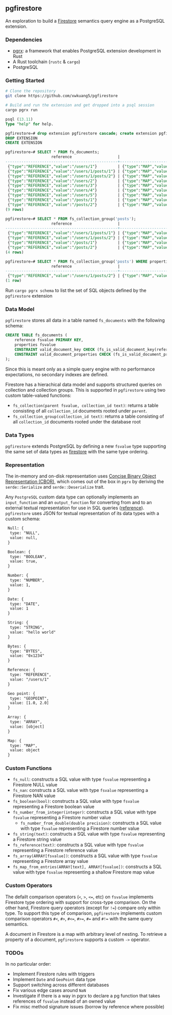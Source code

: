 ## pgfirestore

An exploration to build a [Firestore](https://firebase.google.com/docs/firestore) semantics query engine as a PostgreSQL extension.

### Dependencies

- [pgrx](https://github.com/pgcentralfoundation/pgrx): a framework that enables PostgreSQL extension development in Rust
- A Rust toolchain (`rustc` & `cargo`)
- PostgreSQL

### Getting Started

```bash
# Clone the repository
git clone https://github.com/xwkuang5/pgfirestore

# Build and run the extension and get dropped into a psql session
cargo pgrx run
```

```sql
psql (13.11)
Type "help" for help.

pgfirestore=# drop extension pgfirestore cascade; create extension pgfirestore;
DROP EXTENSION
CREATE EXTENSION

pgfirestore=# SELECT * FROM fs_documents;
                    reference                    |                                          properties
-------------------------------------------------+----------------------------------------------------------------------------------------------
 {"type":"REFERENCE","value":"/users/1"}         | {"type":"MAP","value":{"bar":{"type":"NUMBER","value":0},"foo":{"type":"NUMBER","value":0}}}
 {"type":"REFERENCE","value":"/users/1/posts/1"} | {"type":"MAP","value":{"bar":{"type":"NUMBER","value":1},"foo":{"type":"NUMBER","value":1}}}
 {"type":"REFERENCE","value":"/users/1/posts/2"} | {"type":"MAP","value":{"bar":{"type":"NUMBER","value":2},"foo":{"type":"NUMBER","value":2}}}
 {"type":"REFERENCE","value":"/users/2"}         | {"type":"MAP","value":{"foo":{"type":"NUMBER","value":2}}}
 {"type":"REFERENCE","value":"/users/3"}         | {"type":"MAP","value":{"foo":{"type":"NUMBER","value":3}}}
 {"type":"REFERENCE","value":"/users/4"}         | {"type":"MAP","value":{"foo":{"type":"NUMBER","value":4}}}
 {"type":"REFERENCE","value":"/users/5"}         | {"type":"MAP","value":{"foo":{"type":"NUMBER","value":5}}}
 {"type":"REFERENCE","value":"/posts/1"}         | {"type":"MAP","value":{"link":{"type":"REFERENCE","value":"/users/1/posts/1"}}}
 {"type":"REFERENCE","value":"/posts/2"}         | {"type":"MAP","value":{"link":{"type":"REFERENCE","value":"/users/1/posts/2"}}}
(9 rows)

pgfirestore=# SELECT * FROM fs_collection_group('posts');
                    reference                    |                                          properties
-------------------------------------------------+----------------------------------------------------------------------------------------------
 {"type":"REFERENCE","value":"/users/1/posts/1"} | {"type":"MAP","value":{"bar":{"type":"NUMBER","value":1},"foo":{"type":"NUMBER","value":1}}}
 {"type":"REFERENCE","value":"/users/1/posts/2"} | {"type":"MAP","value":{"bar":{"type":"NUMBER","value":2},"foo":{"type":"NUMBER","value":2}}}
 {"type":"REFERENCE","value":"/posts/1"}         | {"type":"MAP","value":{"link":{"type":"REFERENCE","value":"/users/1/posts/1"}}}
 {"type":"REFERENCE","value":"/posts/2"}         | {"type":"MAP","value":{"link":{"type":"REFERENCE","value":"/users/1/posts/2"}}}
(4 rows)

pgfirestore=# SELECT * FROM fs_collection_group('posts') WHERE properties->'foo' #>= fs_number_from_integer(2);
                    reference                    |                                          properties
-------------------------------------------------+----------------------------------------------------------------------------------------------
 {"type":"REFERENCE","value":"/users/1/posts/2"} | {"type":"MAP","value":{"bar":{"type":"NUMBER","value":2},"foo":{"type":"NUMBER","value":2}}}
(1 row)
```

Run `cargo pgrx schema` to list the set of SQL objects defined by the `pgfirestore` extension

### Data Model

`pgfirestore` stores all data in a table named `fs_documents` with the following schema:

```sql
CREATE TABLE fs_documents (
    reference fsvalue PRIMARY KEY,
    properties fsvalue
    CONSTRAINT valid_document_key CHECK (fs_is_valid_document_key(reference))
    CONSTRAINT valid_document_properties CHECK (fs_is_valid_document_properties(properties))
);
```

Since this is meant only as a simple query engine with no performance expectations, no secondary indexes are defined.

Firestore has a hierachical data model and supports structured queries on collection and collection groups. This is supported in `pgfirestore` using two custom table-valued functions:

- `fs_collection(parent fsvalue, collection_id text)`: returns a table consisting of all `collection_id` documents rooted under `parent`.
- `fs_collection_group(collection_id text)`: returns a table consisting of all `collection_id` documents rooted under the database root

### Data Types

`pgfirestore` extends PostgreSQL by defining a new `fsvalue` type supporting the same set of data types as [firestore](https://firebase.google.com/docs/firestore/manage-data/data-types) with the same type ordering.

### Representation

The in-memory and on-disk representation uses [Concise Binary Object Representation (CBOR)](https://datatracker.ietf.org/doc/html/rfc7049), which comes out of the box in `pgrx` by deriving the `serde::Serialize` and `serde::Deserialize` trait.

Any `PostgreSQL` custom data type can optionally implements an `input_function` and an `output_function` for converting from and to an external textual representation for use in SQL queries ([reference](https://www.postgresql.org/docs/current/sql-createtype.html)). `pgfirestore` uses JSON for textual representation of its data types with a custom schema:

```txt
 Null: {
  type: "NULL",
  value: null,
 }

 Boolean: {
  type: "BOOLEAN",
  value: true,
 }

 Number: {
  type: "NUMBER",
  value: 1,
 }

 Date: {
  type: "DATE",
  value: 1
 }

 String: {
  type: "STRING",
  value: "hello world"
 }

 Bytes: {
  type: "BYTES",
  value: "0x1234"
 }

 Reference: {
  type: "REFERENCE",
  value: "/users/1"
 }

 Geo point: {
  type: "GEOPOINT",
  value: [1.0, 2.0]
 }

 Array: {
  type: "ARRAY",
  value: [object]
 }

 Map: {
  type: "MAP",
  value: object
 }
```

### Custom Functions

- `fs_null`: constructs a SQL value with type `fsvalue` representing a Firestore NULL value
- `fs_nan`: constructs a SQL value with type `fsvalue` representing a Firestore NAN value
- `fs_boolean(bool)`: constructs a SQL value with type `fsvalue` representing a Firestore boolean value
- `fs_number_from_integer(integer)`: constructs a SQL value with type `fsvalue` representing a Firestore number value
  - `fs_number_from_double(double precision)`: constructs a SQL value with type `fsvalue` representing a Firestore number value
- `fs_string(text)`: constructs a SQL value with type `fsvalue` representing a Firestore string value
- `fs_reference(text)`: constructs a SQL value with type `fsvalue` representing a Firestore reference value
- `fs_array(ARRAY[fsvalue])`: constructs a SQL value with type `fsvalue` representing a Firestore array value
- `fs_map_from_entries(ARRAY[text], ARRAY[fsvalue])`: constructs a SQL value with type `fsvalue` representing a shallow Firestore map value

### Custom Operators

The defailt comparison operators (`<`, `>`, `<=`, etc) on `fsvalue` implements Firestore type ordering with support for cross-type comparison. On the other hand, Firestore query operators (except for `!=`) compare only within type. To support this type of comparison, `pgfirestore` implements custom comparison operators `#<`, `#>`, `#<=`, `#>=`, `#=` and `#!=` with the same query semantics.

A document in Firestore is a map with arbitrary level of nesting. To retrieve a property of a document, `pgfirestore` supports a custom `->` operator.

### TODOs

In no particular order:

- Implement Firestore rules with triggers
- Implement `Date` and `GeoPoint` data type
- Support switching across different databases
- Fix various edge cases around `NaN`
- Investigate if there is a way in pgrx to declare a pg function that takes references of `fsvalue` instead of an owned value
- Fix misc method signature issues (borrow by reference where possible)
